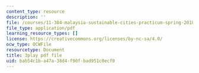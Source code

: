 ```yaml
---
content_type: resource
description: ''
file: /courses/11-384-malaysia-sustainable-cities-practicum-spring-2018/bab54c1ba47a38d4f90fbad951c0ecf0_DUKQ2SogFf8.pdf
file_type: application/pdf
learning_resource_types: []
license: https://creativecommons.org/licenses/by-nc-sa/4.0/
ocw_type: OCWFile
resourcetype: Document
title: 3play pdf file
uid: bab54c1b-a47a-38d4-f90f-bad951c0ecf0
---
```

